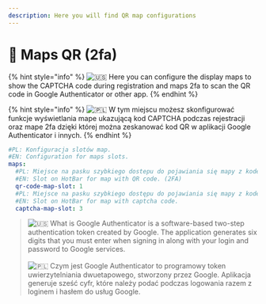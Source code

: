 ```yaml
---
description: Here you will find QR map configurations
---
```


# 📜 Maps QR (2fa)

{% hint style="info" %}
<img src="https://twemoji.maxcdn.com/2/svg/1f1fa-1f1f8.svg" alt="🇺🇸" data-size="line"> Here you can configure the display maps to show the CAPTCHA code during registration and maps 2fa to scan the QR code in Google Authenticator or other app.
{% endhint %}

{% hint style="info" %}
<img src="https://twemoji.maxcdn.com/2/svg/1f1f5-1f1f1.svg" alt="🇵🇱" data-size="line"> W tym miejscu możesz skonfigurować funkcje wyświetlania mape ukazującą kod CAPTCHA podczas rejestracji oraz mape 2fa dzięki której można zeskanować kod QR w aplikacji Google Authenticator i innych.
{% endhint %}

```yaml
#PL: Konfiguracja slotów map.
#EN: Configuration for maps slots.
maps:
  #PL: Miejsce na pasku szybkiego dostepu do pojawiania się mapy z kodem QR.
  #EN: Slot on HotBar for map with QR code. (2FA)
  qr-code-map-slot: 1
  #PL: Miejsce na pasku szybkiego dostępu do pojawiania się mapy z kodem captcha.
  #EN: Slot on HotBar for map with captcha code.
  captcha-map-slot: 3
```

> <img src="https://twemoji.maxcdn.com/2/svg/1f1fa-1f1f8.svg" alt="🇺🇸" data-size="line"> What is Google Authenticator is a software-based two-step authentication token created by Google. The application generates six digits that you must enter when signing in along with your login and password to Google services.\
> \
> <img src="https://twemoji.maxcdn.com/2/svg/1f1f5-1f1f1.svg" alt="🇵🇱" data-size="line"> Czym jest Google Authenticator to programowy token uwierzytelniania dwuetapowego, stworzony przez Google. Aplikacja generuje sześć cyfr, które należy podać podczas logowania razem z loginem i hasłem do usług Google.
